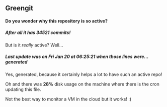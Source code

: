 ## Greengit

#### Do you wonder why this repository is so active?

##### After all it has 34521 commits!

But is it *really* active? Well...

##### Last update was on Fri Jan 20 at 06:25:21 when those lines were... generated

Yes, generated, because it certainly helps a lot to have such an active repo!

Oh and there was **28%** disk usage on the machine
where there is the cron updating this file.

Not the best way to monitor a VM in the cloud but it works! :)
